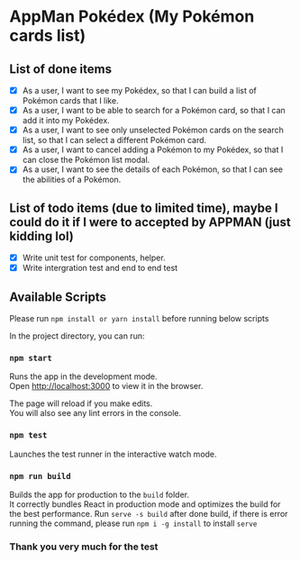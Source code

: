 # AppMan Pokédex (My Pokémon cards list)

## List of done items

- [x] As a user, I want to see my Pokédex, so that I can build a list of Pokémon cards that I like.
- [x] As a user, I want to be able to search for a Pokémon card, so that I can add it into my Pokédex.
- [x] As a user, I want to see only unselected Pokémon cards on the search list, so that I can select a different Pokémon card.
- [x] As a user, I want to cancel adding a Pokémon to my Pokédex, so that I can close the Pokémon list modal.
- [x] As a user, I want to see the details of each Pokémon, so that I can see the abilities of a Pokémon.

## List of todo items (due to limited time), maybe I could do it if I were to accepted by APPMAN (just kidding lol)
- [x] Write unit test for components, helper.
- [x] Write intergration test and end to end test

## Available Scripts

Please run `npm install or yarn install` before running below scripts

In the project directory, you can run:

### `npm start`

Runs the app in the development mode.<br>
Open [http://localhost:3000](http://localhost:3000) to view it in the browser.

The page will reload if you make edits.<br>
You will also see any lint errors in the console.

### `npm test`

Launches the test runner in the interactive watch mode.<br>

### `npm run build`

Builds the app for production to the `build` folder.<br>
It correctly bundles React in production mode and optimizes the build for the best performance.
Run `serve -s build` after done build, if there is error running the command, please run `npm i -g install` to install `serve`

### Thank you very much for the test